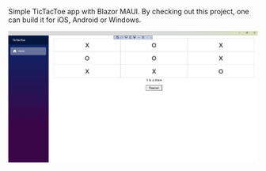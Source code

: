 Simple TicTacToe app with Blazor MAUI. By checking out this project, one can build it for iOS, Android or Windows.

![Screenshot of the app](https://github.com/dbarisakkurt/TicTacToe/blob/master/tictactoe.png)
